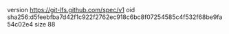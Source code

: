 version https://git-lfs.github.com/spec/v1
oid sha256:d5feebfba7d42f1c922f2762ec918c6bc8f07254585c4f532f68be9fa54c02e4
size 88
